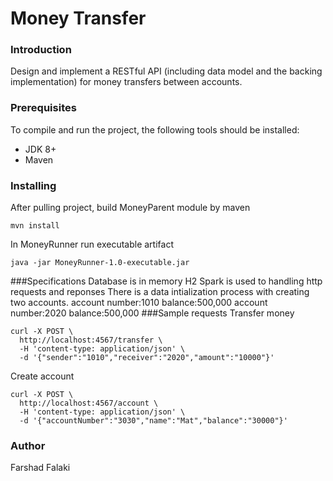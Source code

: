 # Money Transfer
### Introduction
Design and implement a RESTful API (including data model and the backing implementation) for
money transfers between accounts.

### Prerequisites
To compile and run the project, the following tools should be installed:

+ JDK 8+
+ Maven

### Installing
After pulling project, build MoneyParent module by maven
```
mvn install

```
In MoneyRunner run executable artifact
```
java -jar MoneyRunner-1.0-executable.jar

```
###Specifications
Database is in memory H2
Spark is used to handling http requests and reponses
There is a data intialization process with creating two accounts.
account number:1010 balance:500,000
account number:2020 balance:500,000
###Sample requests
Transfer money 
```
curl -X POST \
  http://localhost:4567/transfer \
  -H 'content-type: application/json' \
  -d '{"sender":"1010","receiver":"2020","amount":"10000"}'
```
Create account
```
curl -X POST \
  http://localhost:4567/account \
  -H 'content-type: application/json' \
  -d '{"accountNumber":"3030","name":"Mat","balance":"30000"}'
```
### Author
  Farshad Falaki
